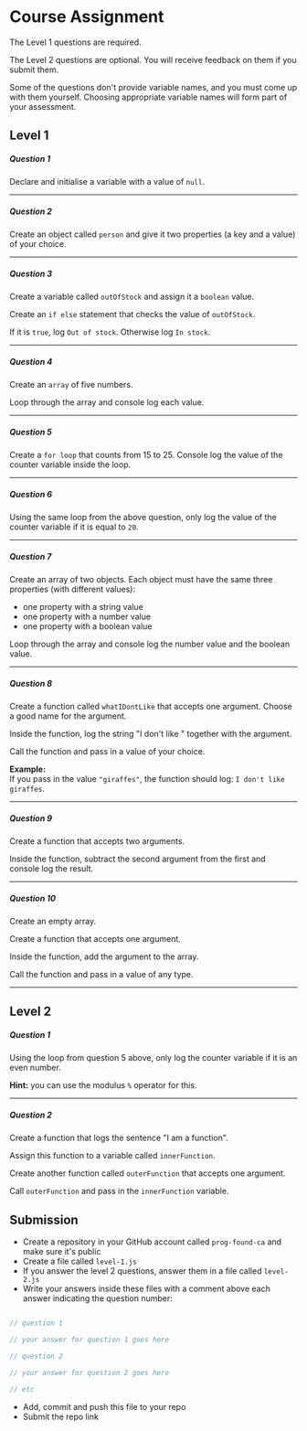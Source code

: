 # Course Assignment

The Level 1 questions are required.

The Level 2 questions are optional. You will receive feedback on them if you submit them.

Some of the questions don't provide variable names, and you must come up with them yourself. Choosing appropriate variable names will form part of your assessment.

## Level 1

##### Question 1

Declare and initialise a variable with a value of `null`.

---

##### Question 2

Create an object called `person` and give it two properties (a key and a value) of your choice.

---

##### Question 3

Create a variable called `outOfStock` and assign it a `boolean` value.

Create an `if else` statement that checks the value of `outOfStock`.

If it is `true`, log `Out of stock`.
Otherwise log `In stock`.

---

##### Question 4

Create an `array` of five numbers.

Loop through the array and console log each value.

---

##### Question 5

Create a `for loop` that counts from 15 to 25. Console log the value of the counter variable inside the loop.

---

##### Question 6

Using the same loop from the above question, only log the value of the counter variable if it is equal to `20`.

---

##### Question 7

Create an array of two objects. Each object must have the same three properties (with different values):

- one property with a string value
- one property with a number value
- one property with a boolean value

Loop through the array and console log the number value and the boolean value.

---

##### Question 8

Create a function called `whatIDontLike` that accepts one argument. Choose a good name for the argument.

Inside the function, log the string "I don't like " together with the argument.

Call the function and pass in a value of your choice.

__Example:__<br>
If you pass in the value `"giraffes"`, the function should log: `I don't like giraffes`.

---

##### Question 9

Create a function that accepts two arguments.

Inside the function, subtract the second argument from the first and console log the result.

---

##### Question 10

Create an empty array.

Create a function that accepts one argument.

Inside the function, add the argument to the array.

Call the function and pass in a value of any type.

---

## Level 2

##### Question 1

Using the loop from question 5 above, only log the counter variable if it is an even number. 

__Hint:__ you can use the modulus `%` operator for this.

---

##### Question 2

Create a function that logs the sentence "I am a function".

Assign this function to a variable called `innerFunction`. 

Create another function called `outerFunction` that accepts one argument.

Call `outerFunction` and pass in the `innerFunction` variable.


## Submission

- Create a repository in your GitHub account called `prog-found-ca` and make sure it's public
- Create a file called `level-1.js`
- If you answer the level 2 questions, answer them in a file called `level-2.js`
- Write your answers inside these files with a comment above each answer indicating the question number:

```js

// question 1

// your answer for question 1 goes here

// question 2

// your answer for question 2 goes here

// etc

```

- Add, commit and push this file to your repo
- Submit the repo link

